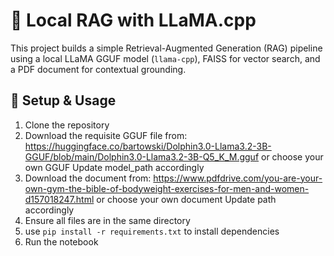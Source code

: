 # 🧠 Local RAG with LLaMA.cpp

This project builds a simple Retrieval-Augmented Generation (RAG) pipeline using a local LLaMA GGUF model (`llama-cpp`), FAISS for vector search, and a PDF document for contextual grounding.

## 🚀 Setup & Usage

1. Clone the repository
2. Download the requisite GGUF file from:
   https://huggingface.co/bartowski/Dolphin3.0-Llama3.2-3B-GGUF/blob/main/Dolphin3.0-Llama3.2-3B-Q5_K_M.gguf
   or choose your own GGUF
   Update model_path accordingly
3. Download the document from:
   https://www.pdfdrive.com/you-are-your-own-gym-the-bible-of-bodyweight-exercises-for-men-and-women-d157018247.html
   or choose your own document
   Update path accordingly
4. Ensure all files are in the same directory
5. use `pip install -r requirements.txt` to install dependencies
6. Run the notebook 
